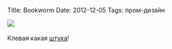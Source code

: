 Title: Bookworm
Date: 2012-12-05
Tags: пром-дизайн

<div class="text"><img src="https://dl.dropbox.com/u/140528/site/Bookworm-Bookshelf.jpg" /><br /><br />
Клевая какая <a href="http://www.atelier010.nl/projecten/M009_boekenwurm/01.html">штука</a>!</div>